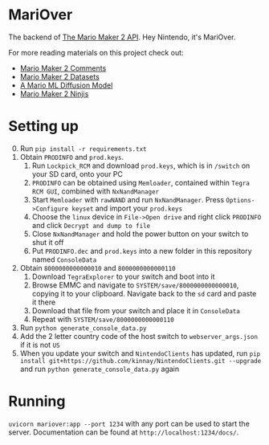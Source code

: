 # MariOver
The backend of [The Mario Maker 2 API](https://tgrcode.com/mm2/docs/). Hey Nintendo, it's MariOver.

For more reading materials on this project check out:
* [Mario Maker 2 Comments](https://tgrcode.com/posts/mario_maker_2_comments)
* [Mario Maker 2 Datasets](https://tgrcode.com/posts/mario_maker_2_datasets)
* [A Mario ML Diffusion Model](https://tgrcode.com/posts/a_mario_ml_diffusion_model)
* [Mario Maker 2 Ninjis](https://tgrcode.com/posts/mario_maker_2_ninjis)

# Setting up
0. Run `pip install -r requirements.txt`
1. Obtain `PRODINFO` and `prod.keys`.
    1. Run `Lockpick_RCM` and download `prod.keys`, which is in `/switch` on your SD card, onto your PC
    2. `PRODINFO` can be obtained using `Memloader`, contained within `Tegra RCM GUI`, combined with `NxNandManager`
    3. Start `Memloader` with `rawNAND` and run `NxNandManager`. Press `Options->Configure keyset` and import your `prod.keys`
    4. Choose the `linux` device in `File->Open drive` and right click `PRODINFO` and click `Decrypt and dump to file`
    5. Close `NxNandManager` and hold the power button on your switch to shut it off
    7. Put `PRODINFO.dec` and `prod.keys` into a new folder in this repository named `ConsoleData`
2. Obtain `8000000000000010` and `8000000000000110`
    1. Download `TegraExplorer` to your switch and boot into it
    2. Browse EMMC and navigate to `SYSTEM/save/8000000000000010`, copying it to your clipboard. Navigate back to the `sd` card and paste it there
    3. Download that file from your switch and place it in `ConsoleData`
    4. Repeat with `SYSTEM/save/8000000000000110`
3. Run `python generate_console_data.py`
4. Add the 2 letter country code of the host switch to `webserver_args.json` if it is not `US`
4. When you update your switch and `NintendoClients` has updated, run `pip install git+https://github.com/kinnay/NintendoClients.git --upgrade` and run `python generate_console_data.py` again

# Running
`uvicorn mariover:app --port 1234` with any port can be used to start the server. Documentation can be found at `http://localhost:1234/docs/`.